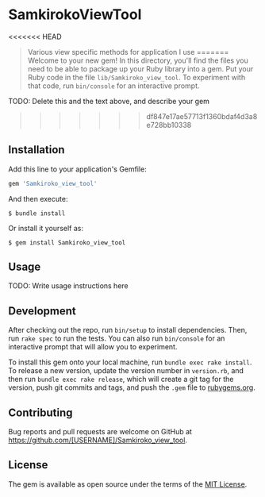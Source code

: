 # SamkirokoViewTool

<<<<<<< HEAD
> Various view specific methods for application I use
=======
Welcome to your new gem! In this directory, you'll find the files you need to be able to package up your Ruby library into a gem. Put your Ruby code in the file `lib/Samkiroko_view_tool`. To experiment with that code, run `bin/console` for an interactive prompt.

TODO: Delete this and the text above, and describe your gem
>>>>>>> df847e17ae57713f1360bdaf4d3a8e728bb10338

## Installation

Add this line to your application's Gemfile:

```ruby
gem 'Samkiroko_view_tool'
```

And then execute:

    $ bundle install

Or install it yourself as:

    $ gem install Samkiroko_view_tool

## Usage

TODO: Write usage instructions here

## Development

After checking out the repo, run `bin/setup` to install dependencies. Then, run `rake spec` to run the tests. You can also run `bin/console` for an interactive prompt that will allow you to experiment.

To install this gem onto your local machine, run `bundle exec rake install`. To release a new version, update the version number in `version.rb`, and then run `bundle exec rake release`, which will create a git tag for the version, push git commits and tags, and push the `.gem` file to [rubygems.org](https://rubygems.org).

## Contributing

Bug reports and pull requests are welcome on GitHub at https://github.com/[USERNAME]/Samkiroko_view_tool.


## License

The gem is available as open source under the terms of the [MIT License](https://opensource.org/licenses/MIT).
